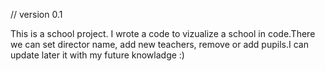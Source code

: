 
// version 0.1

This is a school project.
I wrote a code to vizualize a school in code.There we can set director name, add new teachers, remove or add pupils.I can update later it with my future knowladge :) 
